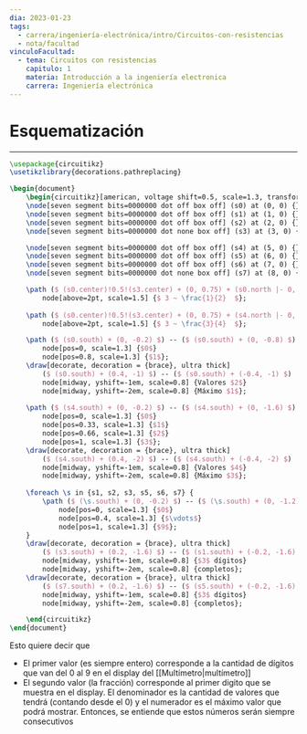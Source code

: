 ```yaml
---
dia: 2023-01-23
tags:
  - carrera/ingeniería-electrónica/intro/Circuitos-con-resistencias
  - nota/facultad
vinculoFacultad:
  - tema: Circuitos con resistencias
    capitulo: 1
    materia: Introducción a la ingeniería electronica
    carrera: Ingeniería electrónica
---
```

# Esquematización
---
```tikz
\usepackage{circuitikz} 
\usetikzlibrary{decorations.pathreplacing}

\begin{document} 
	\begin{circuitikz}[american, voltage shift=0.5, scale=1.3, transform shape, thick]
	\node[seven segment bits=0000000 dot off box off] (s0) at (0, 0) {};
	\node[seven segment bits=0000000 dot off box off] (s1) at (1, 0) {};
	\node[seven segment bits=0000000 dot off box off] (s2) at (2, 0) {};
	\node[seven segment bits=0000000 dot none box off] (s3) at (3, 0) {};

	\node[seven segment bits=0000000 dot off box off] (s4) at (5, 0) {};
	\node[seven segment bits=0000000 dot off box off] (s5) at (6, 0) {};
	\node[seven segment bits=0000000 dot off box off] (s6) at (7, 0) {};
	\node[seven segment bits=0000000 dot none box off] (s7) at (8, 0) {};

	\path ($ (s0.center)!0.5!(s3.center) + (0, 0.75) + (s0.north |- 0, 0) $)
		node[above=2pt, scale=1.5] {$ 3 ~ \frac{1}{2}  $};
	
	\path ($ (s0.center)!0.5!(s3.center) + (0, 0.75) + (s4.north |- 0, 0) $)
		node[above=2pt, scale=1.5] {$ 3 ~ \frac{3}{4}  $};

	\path ($ (s0.south) + (0, -0.2) $) -- ($ (s0.south) + (0, -0.8) $)
		node[pos=0, scale=1.3] {$0$}
		node[pos=0.8, scale=1.3] {$1$};
	\draw[decorate, decoration = {brace}, ultra thick] 
		($ (s0.south) + (0.4, -1) $) -- ($ (s0.south) + (-0.4, -1) $)
		node[midway, yshift=-1em, scale=0.8] {Valores $2$}
		node[midway, yshift=-2em, scale=0.8] {Máximo $1$};
	
	\path ($ (s4.south) + (0, -0.2) $) -- ($ (s4.south) + (0, -1.6) $)
		node[pos=0, scale=1.3] {$0$}
		node[pos=0.33, scale=1.3] {$1$}
		node[pos=0.66, scale=1.3] {$2$}
		node[pos=1, scale=1.3] {$3$};
	\draw[decorate, decoration = {brace}, ultra thick] 
		($ (s4.south) + (0.4, -2) $) -- ($ (s4.south) + (-0.4, -2) $)
		node[midway, yshift=-1em, scale=0.8] {Valores $4$}
		node[midway, yshift=-2em, scale=0.8] {Máximo $3$};
	
	\foreach \s in {s1, s2, s3, s5, s6, s7} {
		\path ($ (\s.south) + (0, -0.2) $) -- ($ (\s.south) + (0, -1.2) $)
			node[pos=0, scale=1.3] {$0$}
			node[pos=0.4, scale=1.3] {$\vdots$}
			node[pos=1, scale=1.3] {$9$};
	}
	\draw[decorate, decoration = {brace}, ultra thick] 
		($ (s3.south) + (0.2, -1.6) $) -- ($ (s1.south) + (-0.2, -1.6) $)
		node[midway, yshift=-1em, scale=0.8] {$3$ dígitos}
		node[midway, yshift=-2em, scale=0.8] {completos};
	\draw[decorate, decoration = {brace}, ultra thick] 
		($ (s7.south) + (0.2, -1.6) $) -- ($ (s5.south) + (-0.2, -1.6) $)
		node[midway, yshift=-1em, scale=0.8] {$3$ dígitos}
		node[midway, yshift=-2em, scale=0.8] {completos};

	\end{circuitikz}
\end{document}
```

Esto quiere decir que
- El primer valor (es siempre entero) corresponde a la cantidad de dígitos que van del 0 al 9 en el display del [[Multímetro|multímetro]]
- El segundo valor (la fracción) corresponde al primer digito que se muestra en el display. El denominador es la cantidad de valores que tendrá (contando desde el 0) y el numerador es el máximo valor que podrá mostrar. Entonces, se entiende que estos números serán siempre consecutivos
